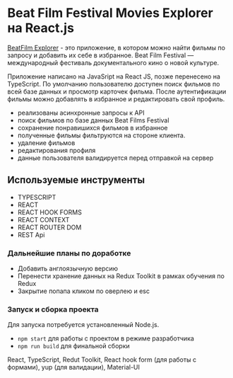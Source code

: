 # Beat Film Festival Movies Explorer на React.js

[BeatFilm Explorer](https://konstabartosh.github.io/movies-explorer-frontend/) - это приложение, в котором можно найти фильмы по запросу и добавить их себе в избранное. Beat Film Festival — международный фестиваль документального кино о новой культуре.

Приложение написано на JavaSript на React JS, позже перенесено на TypeScript.
По умолчанию пользователю доступен поиск фильмов по всей базе данных и просмотр карточек фильма. После аутентификации фильмы можно добавлять в избранное и редактировать свой профиль.

- реализованы асинхронные запросы к API
- поиск фильмов по базе данных Beat Films Festival
- сохранение понравишихся фильмов в избранное
- полученные фильмы фильтруются на стороне клиента.
- удаление фильмов
- редактирования профиля
- данные пользователя валидируется перед отправкой на сервер

## Используемые инструменты

- TYPESCRIPT
- REACT
- REACT HOOK FORMS
- REACT CONTEXT
- REACT ROUTER DOM
- REST Api

### Дальнейшие планы по доработке

- Добавить англоязычную версию
- Перенести хранение данных на Redux Toolkit в рамках обучения по Redux
- Закрытие попапа кликом по оверлею и esc

### Запуск и сборка проекта

Для запуска потребуется установленный Node.js. 
- `npm start` для работы с проектом в режиме разработчика
- `npm run build` для финальной сборки

React, TypeScript, Redut Toolkit, React hook form (для работы с формами), yup (для валидации), Material-UI 